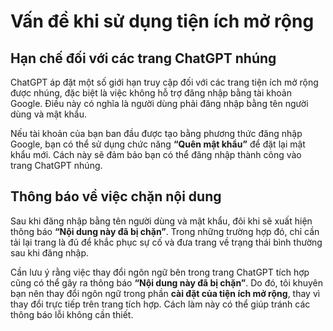 # Vấn đề khi sử dụng tiện ích mở rộng

## Hạn chế đối với các trang ChatGPT nhúng

ChatGPT áp đặt một số giới hạn truy cập đối với các trang tiện ích mở rộng được nhúng, đặc biệt là việc không hỗ trợ đăng nhập bằng tài khoản Google. Điều này có nghĩa là người dùng phải đăng nhập bằng tên người dùng và mật khẩu.

Nếu tài khoản của bạn ban đầu được tạo bằng phương thức đăng nhập Google, bạn có thể sử dụng chức năng **“Quên mật khẩu”** để đặt lại mật khẩu mới. Cách này sẽ đảm bảo bạn có thể đăng nhập thành công vào trang ChatGPT nhúng.

## Thông báo về việc chặn nội dung

Sau khi đăng nhập bằng tên người dùng và mật khẩu, đôi khi sẽ xuất hiện thông báo **“Nội dung này đã bị chặn”**. Trong những trường hợp đó, chỉ cần tải lại trang là đủ để khắc phục sự cố và đưa trang về trạng thái bình thường sau khi đăng nhập.

Cần lưu ý rằng việc thay đổi ngôn ngữ bên trong trang ChatGPT tích hợp cũng có thể gây ra thông báo **“Nội dung này đã bị chặn”**. Do đó, tôi khuyên bạn nên thay đổi ngôn ngữ trong phần **cài đặt của tiện ích mở rộng**, thay vì thay đổi trực tiếp trên trang tích hợp. Cách làm này có thể giúp tránh các thông báo lỗi không cần thiết.

